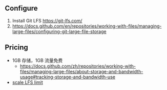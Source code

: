 
## Configure
1. Install Git LFS https://git-lfs.com/
2. https://docs.github.com/en/repositories/working-with-files/managing-large-files/configuring-git-large-file-storage

## Pricing
- 1GB 存储，1GB 流量免费
  - https://docs.github.com/zh/repositories/working-with-files/managing-large-files/about-storage-and-bandwidth-usage#tracking-storage-and-bandwidth-use
- [scale LFS limit](https://docs.github.com/en/billing/managing-billing-for-git-large-file-storage/upgrading-git-large-file-storage)

